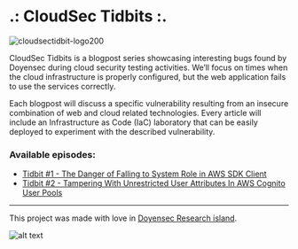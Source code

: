 # .: CloudSec Tidbits :.

![cloudsectidbit-logo200](https://user-images.githubusercontent.com/6027823/196643035-3e837401-0781-4d54-9017-358f81e9022e.png)

CloudSec Tidbits is a blogpost series showcasing interesting bugs found by Doyensec during cloud security testing activities.
We’ll focus on times when the cloud infrastructure is properly configured, but the web application fails to use the services correctly.

Each blogpost will discuss a specific vulnerability resulting from an insecure combination of web and cloud related technologies. Every article will include an Infrastructure as Code (IaC) laboratory that can be easily deployed to experiment with the described vulnerability.

### Available episodes:

- [Tidbit #1 - The Danger of Falling to System Role in AWS SDK Client](https://blog.doyensec.com/2022/10/18/cloudsectidbit-dataimport.html)
- [Tidbit #2 - Tampering With Unrestricted User Attributes In AWS Cognito User Pools](https://blog.doyensec.com/2023/01/24/tampering-unrestricted-user-attributes-aws-cognito.html)

<hr>

This project was made with love in [Doyensec Research island](https://doyensec.com/research.html).

![alt text](https://doyensec.com/images/logo.svg "Doyensec Logo")